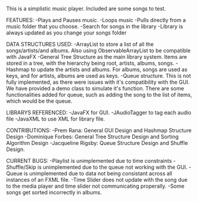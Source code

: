 This is a simplistic music player. Included are some songs to test. 

FEATURES: 
-Plays and Pauses music. 
-Loops music
-Pulls directly from a music folder that you choose.
-Search for songs in the library
-Library is always updated as you change your songs folder

DATA STRUCTURES USED:
-ArrayList to store a list of all the songs/artists/and albums. Also using ObservableArrayList to be compatible with JavaFX
-General Tree Structure as the main library system. Items are stored in a tree, with the hierarchy being root, artists, albums, songs. 
-Hashmap to update the artists and albums. For albums, songs are used as keys, and for artists, albums are used as keys. 
-Queue structure. This is not fully implemented, as there were issues with it's compatibility with the GUI. We have provided a demo class to simulate it's function. 
There are some functionalities added for queue, such as adding the song to the list of items, which would be the queue. 

LIBRARYS REFERENCED:
-JavaFX for GUI.
-JAudioTagger to tag each audio file
-JavaXML to use XML for library file. 

CONTRIBUTIONS:
-Prem Rana: General GUI Design and Hashmap Structure Design
-Dominique Forbes: General Tree Structure Design and Sorting Algorithm Design
-Jacqueline Rigsby: Queue Structure Design and Shuffle Design.

CURRENT BUGS:
-Playlist is unimplemented due to time constraints
-Shuffle/Skip is unimplemented due to the queue not working with the GUI. 
-Queue is unimplemented due to data not being consistant across all instances of an FXML file.
-Time Slider does not update with the song due to the media player and time slider not communicating properally.
-Some songs get sorted incorrectly in albums. 
